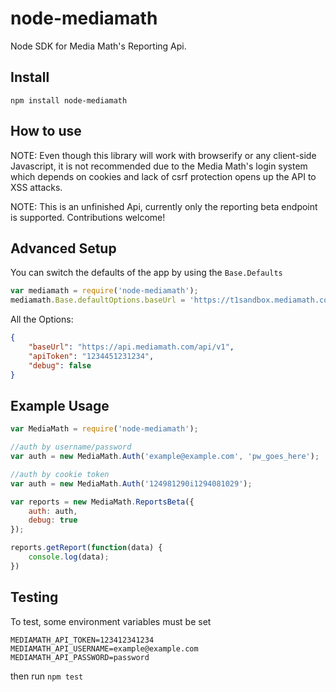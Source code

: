 # node-mediamath
Node SDK for Media Math's Reporting Api.

## Install

```
npm install node-mediamath
```

## How to use
NOTE: Even though this library will work with browserify or any client-side Javascript,
it is not recommended due to the Media Math's login system which depends on cookies
and lack of csrf protection opens up the API to XSS attacks.

NOTE: This is an unfinished Api, currently only the
reporting beta endpoint is supported. Contributions welcome!

## Advanced Setup
You can switch the defaults of the app by using the ```Base.Defaults```

```js
var mediamath = require('node-mediamath');
mediamath.Base.defaultOptions.baseUrl = 'https://t1sandbox.mediamath.com/api/';
```

All the Options:

```json
{
    "baseUrl": "https://api.mediamath.com/api/v1",
    "apiToken": "1234451231234",
    "debug": false
}
```

## Example Usage

```js
var MediaMath = require('node-mediamath');

//auth by username/password
var auth = new MediaMath.Auth('example@example.com', 'pw_goes_here');

//auth by cookie token
var auth = new MediaMath.Auth('124981290i1294081029');

var reports = new MediaMath.ReportsBeta({
    auth: auth,
    debug: true
});

reports.getReport(function(data) {
    console.log(data);
})
```

## Testing
To test, some environment variables must be set
```
MEDIAMATH_API_TOKEN=123412341234
MEDIAMATH_API_USERNAME=example@example.com
MEDIAMATH_API_PASSWORD=password
```
then run ```npm test```
